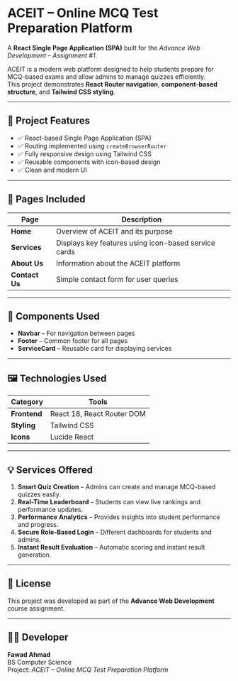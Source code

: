 # ACEIT – Online MCQ Test Preparation Platform

A **React Single Page Application (SPA)** built for the *Advance Web Development – Assignment #1*.

ACEIT is a modern web platform designed to help students prepare for MCQ-based exams and allow admins to manage quizzes efficiently.  
This project demonstrates **React Router navigation**, **component-based structure**, and **Tailwind CSS styling**.

---

## 🚀 Project Features

- ✅ React-based Single Page Application (SPA)
- ✅ Routing implemented using `createBrowserRouter`
- ✅ Fully responsive design using Tailwind CSS
- ✅ Reusable components with icon-based design
- ✅ Clean and modern UI

---

## 🧭 Pages Included

| Page | Description |
|------|--------------|
| **Home** | Overview of ACEIT and its purpose |
| **Services** | Displays key features using icon-based service cards |
| **About Us** | Information about the ACEIT platform |
| **Contact Us** | Simple contact form for user queries |

---

## 🧩 Components Used

- **Navbar** – For navigation between pages  
- **Footer** – Common footer for all pages  
- **ServiceCard** – Reusable card for displaying services  

---

## 🖼️ Technologies Used

| Category | Tools |
|-----------|-------|
| **Frontend** | React 18, React Router DOM |
| **Styling** | Tailwind CSS |
| **Icons** | Lucide React |

---

## 💡 Services Offered

1. **Smart Quiz Creation** – Admins can create and manage MCQ-based quizzes easily.  
2. **Real-Time Leaderboard** – Students can view live rankings and performance updates.  
3. **Performance Analytics** – Provides insights into student performance and progress.  
4. **Secure Role-Based Login** – Different dashboards for students and admins.  
5. **Instant Result Evaluation** – Automatic scoring and instant result generation.

---

## 📜 License

This project was developed as part of the **Advance Web Development** course assignment.

---

## 👨‍💻 Developer

**Fawad Ahmad**  
BS Computer Science  
Project: *ACEIT – Online MCQ Test Preparation Platform*
